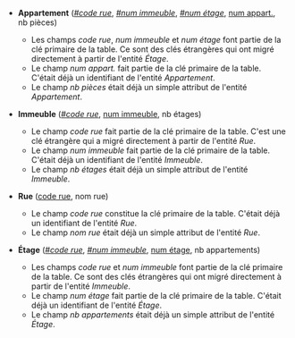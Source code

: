 - **Appartement** (<ins>_#code rue_</ins>, <ins>_#num immeuble_</ins>, <ins>_#num étage_</ins>, <ins>num appart.</ins>, nb pièces)
  - Les champs _code rue_, _num immeuble_ et _num étage_ font partie de la clé primaire de la table. Ce sont des clés étrangères qui ont migré directement à partir de l'entité _Étage_.
  - Le champ _num appart._ fait partie de la clé primaire de la table. C'était déjà un identifiant de l'entité _Appartement_.
  - Le champ _nb pièces_ était déjà un simple attribut de l'entité _Appartement_.

- **Immeuble** (<ins>_#code rue_</ins>, <ins>num immeuble</ins>, nb étages)
  - Le champ _code rue_ fait partie de la clé primaire de la table. C'est une clé étrangère qui a migré directement à partir de l'entité _Rue_.
  - Le champ _num immeuble_ fait partie de la clé primaire de la table. C'était déjà un identifiant de l'entité _Immeuble_.
  - Le champ _nb étages_ était déjà un simple attribut de l'entité _Immeuble_.

- **Rue** (<ins>code rue</ins>, nom rue)
  - Le champ _code rue_ constitue la clé primaire de la table. C'était déjà un identifiant de l'entité _Rue_.
  - Le champ _nom rue_ était déjà un simple attribut de l'entité _Rue_.

- **Étage** (<ins>_#code rue_</ins>, <ins>_#num immeuble_</ins>, <ins>num étage</ins>, nb appartements)
  - Les champs _code rue_ et _num immeuble_ font partie de la clé primaire de la table. Ce sont des clés étrangères qui ont migré directement à partir de l'entité _Immeuble_.
  - Le champ _num étage_ fait partie de la clé primaire de la table. C'était déjà un identifiant de l'entité _Étage_.
  - Le champ _nb appartements_ était déjà un simple attribut de l'entité _Étage_.
